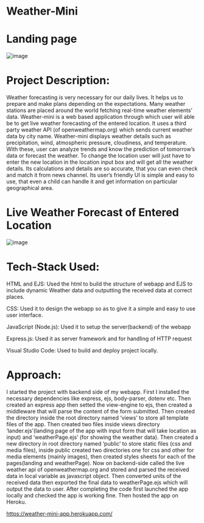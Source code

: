 # Weather-Mini

# Landing page

![image](https://user-images.githubusercontent.com/51323586/133636488-838ef48b-5aa7-4dbe-9d9d-81ea4dbf69f1.png)


# Project Description:

  Weather forecasting is very necessary for our daily lives. It helps us to prepare 
  and make plans depending on the expectations. Many weather stations are 
  placed around the world fetching real-time weather elements’ data.
  Weather-mini is a web based application through which user will able be to get 
  live weather forecasting of the entered location. It uses a third party weather 
  API (of openweathermap.org) which sends current weather data by city name. 
  Weather-mini displays weather details such as precipitation, wind, atmospheric 
  pressure, cloudiness, and temperature. With these, user can analyze trends and 
  know the prediction of tomorrow’s data or forecast the weather. To change the 
  location user will just have to enter the new location in the location input box 
  and will get all the weather details. 
  Its calculations and details are so accurate, that you can even check and match 
  it from news channel. Its user’s friendly UI is simple and easy to use, that even a 
  child can handle it and get information on particular geographical area.
  
  
# Live Weather Forecast of Entered Location

![image](https://user-images.githubusercontent.com/51323586/133636663-08803e63-f248-40ef-beeb-9c564eb2b057.png)


# Tech-Stack Used:

  HTML and EJS: Used the html to build the structure of webapp and EJS to include 
    dynamic Weather data and outputting the received data at correct places.
    
  CSS: Used it to design the webapp so as to give it a simple and easy to use user interface.
  
  JavaScript (Node.js): Used it to setup the server(backend) of the webapp
  
  Express.js: Used it as server framework and for handling of HTTP request
  
  Visual Studio Code: Used to build and deploy project locally.
  
  
# Approach:

  I started the project with backend side of my webapp. First I installed the 
  necessary dependencies like express, ejs, body-parser, dotenv etc. Then created 
  an express app then setted the view-engine to ejs, then created a middleware 
  that will parse the content of the form submitted. Then created the directory 
  inside the root directory named ‘views’ to store all template files of the app. 
  Then created two files inside views directory ‘lander.ejs’(landing page of the app
  with input form that will take location as input) and ‘weatherPage.ejs’ (for 
  showing the weather data). Then created a new directory in root directory 
  named ‘public’ to store static files (css and media files), inside public created 
  two directories one for css and other for media elements (mainly images), then 
  created styles sheets for each of the pages(landing and weatherPage). Now on 
  backend-side called the live weather api of openweathermap.org and stored
  and parsed the received data in local variable as javascript object. Then 
  converted units of the received data then exported the final data to 
  weatherPage.ejs which will output the data to user. After completing the code 
  first launched the app locally and checked the app is working fine. Then hosted 
  the app on Heroku.
  
  
  https://weather-mini-app.herokuapp.com/

